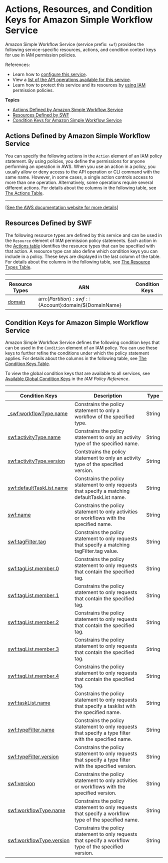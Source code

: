 # Actions, Resources, and Condition Keys for Amazon Simple Workflow Service<a name="list_amazonsimpleworkflowservice"></a>

Amazon Simple Workflow Service \(service prefix: `swf`\) provides the following service\-specific resources, actions, and condition context keys for use in IAM permission policies\.

References:
+ Learn how to [configure this service](http://docs.aws.amazon.com/amazonswf/latest/developerguide/)\.
+ View a [list of the API operations available for this service](http://docs.aws.amazon.com/amazonswf/latest/apireference/)\.
+ Learn how to protect this service and its resources by [using IAM](http://docs.aws.amazon.com/swf-dev-iam.html) permission policies\.

**Topics**
+ [Actions Defined by Amazon Simple Workflow Service](#amazonsimpleworkflowservice-actions-as-permissions)
+ [Resources Defined by SWF](#amazonsimpleworkflowservice-resources-for-iam-policies)
+ [Condition Keys for Amazon Simple Workflow Service](#amazonsimpleworkflowservice-policy-keys)

## Actions Defined by Amazon Simple Workflow Service<a name="amazonsimpleworkflowservice-actions-as-permissions"></a>

You can specify the following actions in the `Action` element of an IAM policy statement\. By using policies, you define the permissions for anyone performing an operation in AWS\. When you use an action in a policy, you usually allow or deny access to the API operation or CLI command with the same name\. However, in some cases, a single action controls access to more than one operation\. Alternatively, some operations require several different actions\. For details about the columns in the following table, see [The Actions Table](reference_policies_actions-resources-contextkeys.md#actions_table)\.


****  
[\[See the AWS documentation website for more details\]](http://docs.aws.amazon.com/IAM/latest/UserGuide/list_amazonsimpleworkflowservice.html)

## Resources Defined by SWF<a name="amazonsimpleworkflowservice-resources-for-iam-policies"></a>

The following resource types are defined by this service and can be used in the `Resource` element of IAM permission policy statements\. Each action in the [Actions table](#amazonsimpleworkflowservice-actions-as-permissions) identifies the resource types that can be specified with that action\. A resource type can also define which condition keys you can include in a policy\. These keys are displayed in the last column of the table\. For details about the columns in the following table, see [The Resource Types Table](reference_policies_actions-resources-contextkeys.md#resources_table)\.


****  

| Resource Types | ARN | Condition Keys | 
| --- | --- | --- | 
|   [ domain ](http://docs.aws.amazon.com/swf/latest/developerguide/swf-dev-domains.html)  |  arn:$\{Partition\}:swf::$\{Account\}:domain/$\{DomainName\}  |  | 

## Condition Keys for Amazon Simple Workflow Service<a name="amazonsimpleworkflowservice-policy-keys"></a>

Amazon Simple Workflow Service defines the following condition keys that can be used in the `Condition` element of an IAM policy\. You can use these keys to further refine the conditions under which the policy statement applies\. For details about the columns in the following table, see [The Condition Keys Table](reference_policies_actions-resources-contextkeys.md#context_keys_table)\.

To view the global condition keys that are available to all services, see [Available Global Condition Keys](reference_policies_condition-keys.html#AvailableKeys) in the *IAM Policy Reference*\.


****  

| Condition Keys | Description | Type | 
| --- | --- | --- | 
|   [ \_swf:workflowType\.name ](http://docs.aws.amazon.com/amazonswf/latest/APIReference/swf-dev-iam.html#swf-dev-iam.api)  | Constrains the policy statement to only a workflow of the specified type\. | String | 
|   [ swf:activityType\.name ](http://docs.aws.amazon.com/amazonswf/latest/APIReference/swf-dev-iam.html#swf-dev-iam.api)  | Constrains the policy statement to only an activity type of the specified name\. | String | 
|   [ swf:activityType\.version ](http://docs.aws.amazon.com/amazonswf/latest/APIReference/swf-dev-iam.html#swf-dev-iam.api)  | Contstrains the policy statement to only an activity type of the specified version\. | String | 
|   [ swf:defaultTaskList\.name ](http://docs.aws.amazon.com/amazonswf/latest/APIReference/swf-dev-iam.html#swf-dev-iam.api)  | Constrains the policy statement to only requests that specify a matching defaultTaskList name\. | String | 
|   [ swf:name ](http://docs.aws.amazon.com/amazonswf/latest/APIReference/swf-dev-iam.html#swf-dev-iam.api)  | Constrains the policy statement to only activities or workflows with the specified name\. | String | 
|   [ swf:tagFilter\.tag ](http://docs.aws.amazon.com/amazonswf/latest/APIReference/swf-dev-iam.html#swf-dev-iam.api)  | Constrains the policy statement to only requests that specify a matching tagFilter\.tag value\. | String | 
|   [ swf:tagList\.member\.0 ](http://docs.aws.amazon.com/amazonswf/latest/APIReference/swf-dev-iam.html#swf-dev-iam.api)  | Constrains the policy statement to only requests that contain the specified tag\. | String | 
|   [ swf:tagList\.member\.1 ](http://docs.aws.amazon.com/amazonswf/latest/APIReference/swf-dev-iam.html#swf-dev-iam.api)  | Constrains the policy statement to only requests that contain the specified tag\. | String | 
|   [ swf:tagList\.member\.2 ](http://docs.aws.amazon.com/amazonswf/latest/APIReference/swf-dev-iam.html#swf-dev-iam.api)  | Constrains the policy statement to only requests that contain the specified tag\. | String | 
|   [ swf:tagList\.member\.3 ](http://docs.aws.amazon.com/amazonswf/latest/APIReference/swf-dev-iam.html#swf-dev-iam.api)  | Constrains the policy statement to only requests that contain the specified tag\. | String | 
|   [ swf:tagList\.member\.4 ](http://docs.aws.amazon.com/amazonswf/latest/APIReference/swf-dev-iam.html#swf-dev-iam.api)  | Constrains the policy statement to only requests that contain the specified tag\. | String | 
|   [ swf:taskList\.name ](http://docs.aws.amazon.com/amazonswf/latest/APIReference/swf-dev-iam.html#swf-dev-iam.api)  | Constrains the policy statement to only requests that specify a tasklist with the specified name\. | String | 
|   [ swf:typeFilter\.name ](http://docs.aws.amazon.com/amazonswf/latest/APIReference/swf-dev-iam.html#swf-dev-iam.api)  | Constrains the policy statement to only requests that specify a type filter with the specified name\. | String | 
|   [ swf:typeFilter\.version ](http://docs.aws.amazon.com/amazonswf/latest/APIReference/swf-dev-iam.html#swf-dev-iam.api)  | Constrains the policy statement to only requests that specify a type filter with the specified version\. | String | 
|   [ swf:version ](http://docs.aws.amazon.com/amazonswf/latest/APIReference/swf-dev-iam.html#swf-dev-iam.api)  | Constrains the policy statement to only activities or workflows with the specified version\. | String | 
|   [ swf:workflowType\.name ](http://docs.aws.amazon.com/amazonswf/latest/APIReference/swf-dev-iam.html#swf-dev-iam.api)  | Constrains the policy statement to only requests that specify a workflow type of the specified name\. | String | 
|   [ swf:workflowType\.version ](http://docs.aws.amazon.com/amazonswf/latest/APIReference/swf-dev-iam.html#swf-dev-iam.api)  | Constrains the policy statement to only requests that specify a workflow type of the specified version\. | String | 